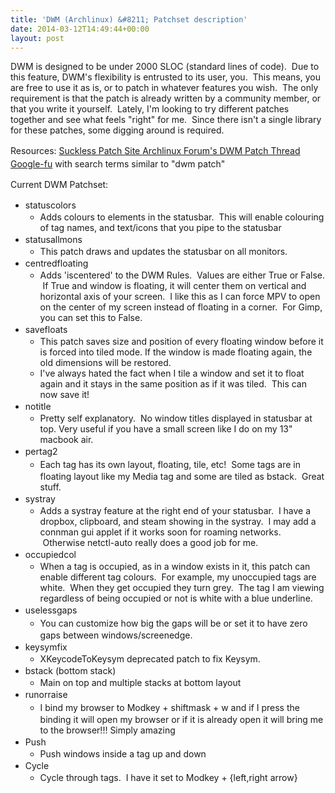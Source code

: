 ```yaml
---
title: 'DWM (Archlinux) &#8211; Patchset description'
date: 2014-03-12T14:49:44+00:00
layout: post
---
```

DWM is designed to be under 2000 SLOC (standard lines of code).  Due to this feature, DWM's flexibility is entrusted to its user, you.  This means, you are free to use it as is, or to patch in whatever features you wish.  The only requirement is that the patch is already written by a community member, or that you write it yourself.  Lately, I'm looking to try different patches together and see what feels "right" for me.  Since there isn't a single library for these patches, some digging around is required.

Resources:
<a style="line-height: 1.5em;" href="http://dwm.suckless.org/patches/">Suckless Patch Site
</a><a style="line-height: 1.5em;" href="https://bbs.archlinux.org/viewtopic.php?id=92895">Archlinux Forum's DWM Patch Thread
</a><a style="line-height: 1.5em;" href="http://www.google.com">Google-fu</a><span style="line-height: 1.5em;"> with search terms similar to "dwm patch" </span>

Current DWM Patchset:
<div>
<ul>
	<li><span style="line-height: 1.5em;">statuscolors</span>
<ul>
	<li>Adds colours to elements in the statusbar.  This will enable colouring of tag names, and text/icons that you pipe to the statusbar</li>
</ul>
</li>
	<li><span style="line-height: 1.5em;">statusallmons</span>
<ul>
	<li>This patch draws and updates the statusbar on all monitors.</li>
</ul>
</li>
	<li><span style="line-height: 1.5em;">centredfloating</span>
<ul>
	<li>Adds 'iscentered' to the DWM Rules.  Values are either True or False.  If True and window is floating, it will center them on vertical and horizontal axis of your screen.  I like this as I can force MPV to open on the center of my screen instead of floating in a corner.  For Gimp, you can set this to False.</li>
</ul>
</li>
	<li><span style="line-height: 1.5em;">savefloats</span>
<ul>
	<li>This patch saves size and position of every floating window before it is forced into tiled mode. If the window is made floating again, the old dimensions will be restored.</li>
	<li>I've always hated the fact when I tile a window and set it to float again and it stays in the same position as if it was tiled.  This can now save it!</li>
</ul>
</li>
	<li><span style="line-height: 1.5em;">notitle</span>
<ul>
	<li>Pretty self explanatory.  No window titles displayed in statusbar at top. Very useful if you have a small screen like I do on my 13" macbook air.</li>
</ul>
</li>
	<li><span style="line-height: 1.5em;">pertag2  </span>
<ul>
	<li><span style="line-height: 1.5em;">Each tag has its own layout, floating, tile, etc!  Some tags are in floating layout like my Media tag and some are tiled as bstack.  Great stuff.</span></li>
</ul>
</li>
	<li><span style="line-height: 1.5em;">systray</span>
<ul>
	<li>Adds a systray feature at the right end of your statusbar.  I have a dropbox, clipboard, and steam showing in the systray.  I may add a connman gui applet if it works soon for roaming networks.  Otherwise netctl-auto really does a good job for me.</li>
</ul>
</li>
	<li><span style="line-height: 1.5em;">occupiedcol</span>
<ul>
	<li>When a tag is occupied, as in a window exists in it, this patch can enable different tag colours.  For example, my unoccupied tags are white.  When they get occupied they turn grey.  The tag I am viewing regardless of being occupied or not is white with a blue underline.</li>
</ul>
</li>
	<li><span style="line-height: 1.5em;">uselessgaps </span>
<ul>
	<li><span style="line-height: 1.5em;">You can customize how big the gaps will be or set it to have zero gaps between windows/screenedge.</span></li>
</ul>
</li>
	<li><span style="line-height: 1.5em;">keysymfix</span>
<ul>
	<li>XKeycodeToKeysym deprecated patch to fix Keysym.</li>
</ul>
</li>
	<li><span style="line-height: 1.5em;">bstack (bottom stack)</span>
<ul>
	<li>Main on top and multiple stacks at bottom layout</li>
</ul>
</li>
	<li><span style="line-height: 1.5em;">runorraise </span>
<ul>
	<li><span style="line-height: 1.5em;">I bind my browser to Modkey + shiftmask + w and if I press the binding it will open my browser or if it is already open it will bring me to the browser!!! Simply amazing</span></li>
</ul>
</li>
	<li><span style="line-height: 1.5em;">Push </span>
<ul>
	<li>Push windows inside a tag up and down</li>
</ul>
</li>
	<li><span style="line-height: 1.5em;">Cycle </span>
<ul>
	<li>Cycle through tags.  I have it set to Modkey + {left,right arrow}</li>
</ul>
</li>
</ul>
</div>
